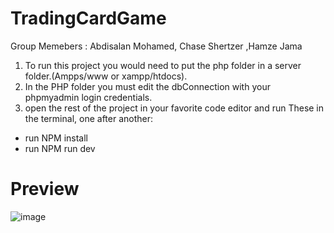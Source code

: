 # TradingCardGame

Group Memebers : Abdisalan Mohamed, Chase Shertzer ,Hamze Jama

1. To run this project you would need to put the php folder in a server folder.(Ampps/www or xampp/htdocs).
2. In the PHP folder you must edit the dbConnection with your phpmyadmin login credentials.
3. open the rest of the project in your favorite code editor and run These in the terminal, one after another:
- run NPM install
- run NPM run dev
# Preview
![image](https://github.com/Abdisalanx0/TradingCardGame/assets/106049998/cd7b65c5-1763-4d02-811a-0a637c5cc2d6)

